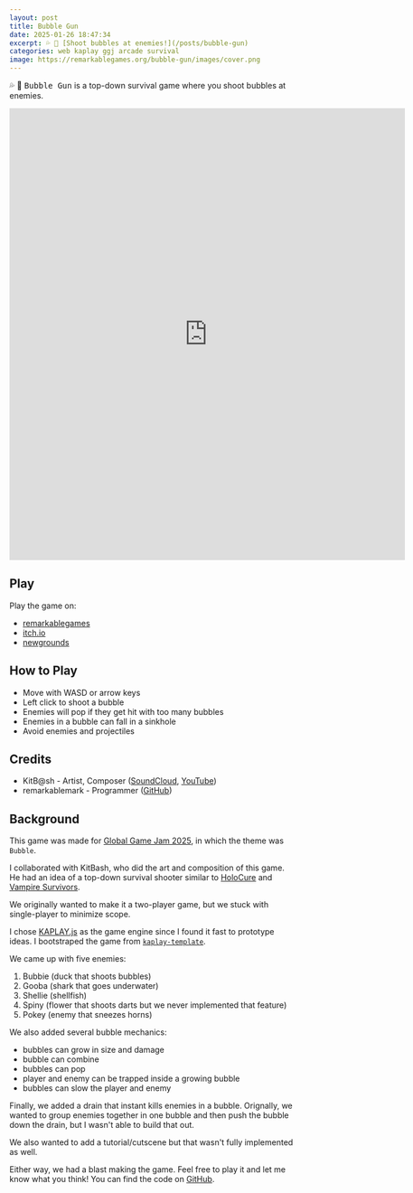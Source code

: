 ```yaml
---
layout: post
title: Bubble Gun
date: 2025-01-26 18:47:34
excerpt: 💦 🔫 [Shoot bubbles at enemies!](/posts/bubble-gun)
categories: web kaplay ggj arcade survival
image: https://remarkablegames.org/bubble-gun/images/cover.png
---
```


💦 🔫 <kbd>Bubble Gun</kbd> is a top-down survival game where you shoot bubbles at enemies.

<iframe src="https://remarkablegames.org/bubble-gun/" frameBorder="0" width="700" height="800" style="display: block; margin: 0 auto;"></iframe>

## Play

Play the game on:

- [remarkablegames](https://remarkablegames.org/bubble-gun)
- [itch.io](https://remarkablegames.itch.io/bubble-gun)
- [newgrounds](https://www.newgrounds.com/portal/view/966187)

## How to Play

- Move with WASD or arrow keys
- Left click to shoot a bubble
- Enemies will pop if they get hit with too many bubbles
- Enemies in a bubble can fall in a sinkhole
- Avoid enemies and projectiles

## Credits

- KitB@sh - Artist, Composer ([SoundCloud](https://soundcloud.com/k1tb4sh), [YouTube](https://www.youtube.com/@kitbash52))
- remarkablemark - Programmer ([GitHub](https://github.com/remarkablemark))

## Background

This game was made for [Global Game Jam 2025](https://globalgamejam.org/games/2025/kiki-and-boba-4), in which the theme was `Bubble`.

I collaborated with KitBash, who did the art and composition of this game. He had an idea of a top-down survival shooter similar to [HoloCure](https://store.steampowered.com/app/2420510/HoloCure__Save_the_Fans/) and [Vampire Survivors](https://store.steampowered.com/app/1794680/Vampire_Survivors/).

We originally wanted to make it a two-player game, but we stuck with single-player to minimize scope.

I chose [KAPLAY.js](https://kaplayjs.com/) as the game engine since I found it fast to prototype ideas. I bootstraped the game from [`kaplay-template`](https://github.com/remarkablegames/kaplay-template).

We came up with five enemies:

1. Bubbie (duck that shoots bubbles)
2. Gooba (shark that goes underwater)
3. Shellie (shellfish)
4. Spiny (flower that shoots darts but we never implemented that feature)
5. Pokey (enemy that sneezes horns)

We also added several bubble mechanics:

- bubbles can grow in size and damage
- bubble can combine
- bubbles can pop
- player and enemy can be trapped inside a growing bubble
- bubbles can slow the player and enemy

Finally, we added a drain that instant kills enemies in a bubble. Orignally, we wanted to group enemies together in one bubble and then push the bubble down the drain, but I wasn't able to build that out.

We also wanted to add a tutorial/cutscene but that wasn't fully implemented as well.

Either way, we had a blast making the game. Feel free to play it and let me know what you think! You can find the code on [GitHub](https://github.com/remarkablegames/bubble-gun).
